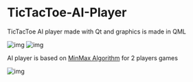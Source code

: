 # TicTacToe-AI-Player
TicTacToe AI player made with Qt and graphics is made in QML

![img](http://imgur.com/c1DfjzV)
![img](http://imgur.com/YQMQWTb)

AI player is based on [MinMax Algorithm](https://en.wikipedia.org/wiki/Minimax) for 2 players games

![img](http://4.bp.blogspot.com/-gqBWNGsIc9M/U189EPe0c9I/AAAAAAAAAao/4pvmE64rkHM/s1600/ttt_1.png)
